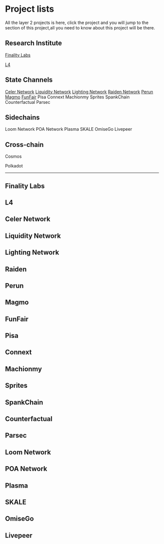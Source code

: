 # Project lists
All the layer 2 projects is here, click the project and you will jump to the section of this project,all you need to know about this project will be there.

## Research Institute
 [Finality Labs](https://github.com/Awesome-Layer-2/Project#finality-labs)
 
 [L4](https://github.com/Awesome-Layer-2/Project#l4)


## State Channels
 [Celer Network](https://github.com/Awesome-Layer-2/Project#celer-network)
 [Liquidity Network](https://github.com/Awesome-Layer-2/Project#liquidity-network)
 [Lighting Network](https://github.com/Awesome-Layer-2/Project#lighting-network)
 [Raiden Network](https://github.com/Awesome-Layer-2/Project#raiden-network)
 [Perun](https://github.com/Awesome-Layer-2/Project#perun)
 [Magmo](https://github.com/Awesome-Layer-2/Project#magmo)
 [FunFair](https://github.com/Awesome-Layer-2/Project#funfair)
 Pisa
 Connext
 Machionmy
 Sprites
 SpankChain
 Counterfactual
 Parsec



## Sidechains
 Loom Network
 POA Network
 Plasma
 SKALE
 OmiseGo
 Livepeer

 

## Cross-chain
Cosmos

Polkadot

***

## Finality Labs
## L4
## Celer Network
## Liquidity Network
## Lighting Network
## Raiden
## Perun
## Magmo
## FunFair
## Pisa
## Connext
## Machionmy
## Sprites
## SpankChain
## Counterfactual
## Parsec
## Loom Network
## POA Network
## Plasma
## SKALE
## OmiseGo
## Livepeer






